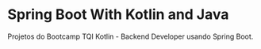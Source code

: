 # Spring Boot With Kotlin and Java

Projetos do Bootcamp TQI Kotlin - Backend Developer usando Spring Boot.
